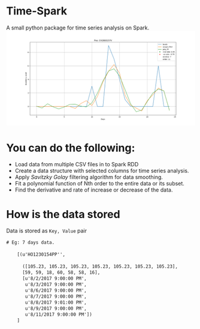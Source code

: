 # Time-Spark

A small python package for time series analysis on Spark. 
![rate-of-change-plot](plt.png)

# You can do the following:
* Load data from multiple CSV files in to Spark RDD
* Create a data structure with selected columns for time series analysis.
* Apply *Savitzky Golay* filtering algorithm for data smoothing. 
* Fit a polynomial function of Nth order to the entire data or its subset.
* Find the derivative and rate of increase or decrease of the data. 

# How is the data stored

Data is stored as `Key, Value` pair 

```
# Eg: 7 days data.

    [(u'HO1230154PP'', 

      ([105.23, 105.23, 105.23, 105.23, 105.23, 105.23, 105.23],
      [59, 59, 18, 60, 58, 58, 16],
      [u'8/2/2017 9:00:00 PM',
       u'8/3/2017 9:00:00 PM',
       u'8/6/2017 9:00:00 PM',
       u'8/7/2017 9:00:00 PM',
       u'8/8/2017 9:01:00 PM',
       u'8/9/2017 9:00:00 PM',
       u'8/11/2017 9:00:00 PM'])
    ]

```
